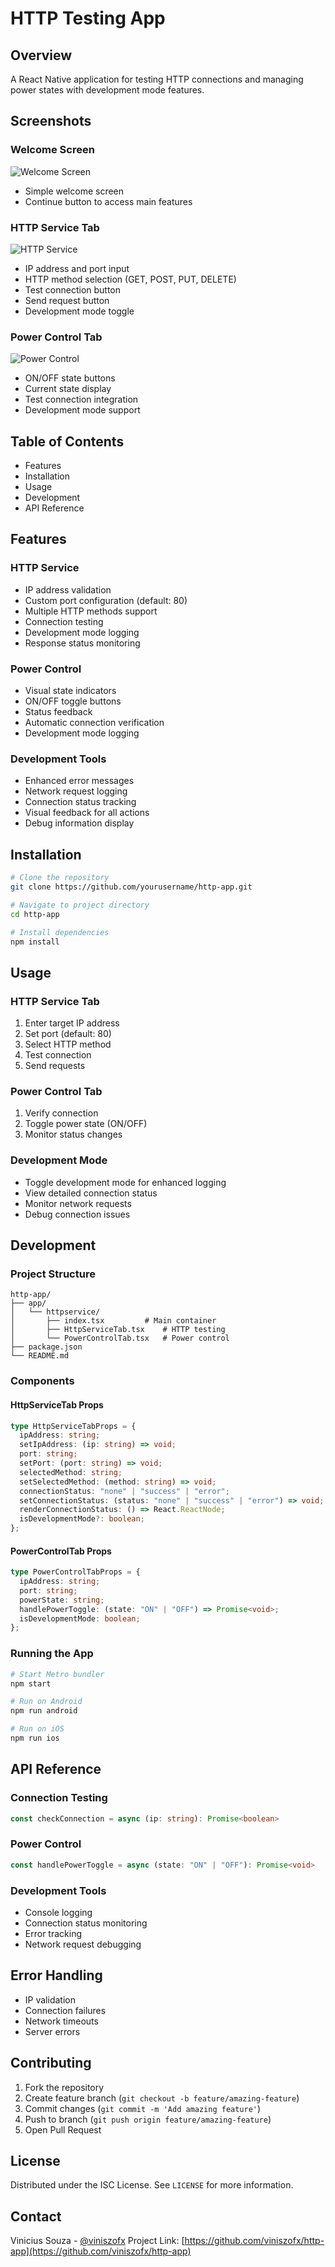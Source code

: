 # HTTP Testing App

## Overview

A React Native application for testing HTTP connections and managing power states with development mode features.

## Screenshots

### Welcome Screen

![Welcome Screen](./assets/welcome.png)

- Simple welcome screen
- Continue button to access main features

### HTTP Service Tab

![HTTP Service](./assets/http-service.png)

- IP address and port input
- HTTP method selection (GET, POST, PUT, DELETE)
- Test connection button
- Send request button
- Development mode toggle

### Power Control Tab

![Power Control](./assets/power-control.png)

- ON/OFF state buttons
- Current state display
- Test connection integration
- Development mode support

## Table of Contents

- Features
- Installation
- Usage
- Development
- API Reference

## Features

### HTTP Service

- IP address validation
- Custom port configuration (default: 80)
- Multiple HTTP methods support
- Connection testing
- Development mode logging
- Response status monitoring

### Power Control

- Visual state indicators
- ON/OFF toggle buttons
- Status feedback
- Automatic connection verification
- Development mode logging

### Development Tools

- Enhanced error messages
- Network request logging
- Connection status tracking
- Visual feedback for all actions
- Debug information display

## Installation

```bash
# Clone the repository
git clone https://github.com/yourusername/http-app.git

# Navigate to project directory
cd http-app

# Install dependencies
npm install
```

## Usage

### HTTP Service Tab

1. Enter target IP address
2. Set port (default: 80)
3. Select HTTP method
4. Test connection
5. Send requests

### Power Control Tab

1. Verify connection
2. Toggle power state (ON/OFF)
3. Monitor status changes

### Development Mode

- Toggle development mode for enhanced logging
- View detailed connection status
- Monitor network requests
- Debug connection issues

## Development

### Project Structure

```
http-app/
├── app/
│   └── httpservice/
│       ├── index.tsx         # Main container
│       ├── HttpServiceTab.tsx    # HTTP testing
│       └── PowerControlTab.tsx   # Power control
├── package.json
└── README.md
```

### Components

#### HttpServiceTab Props

```typescript
type HttpServiceTabProps = {
  ipAddress: string;
  setIpAddress: (ip: string) => void;
  port: string;
  setPort: (port: string) => void;
  selectedMethod: string;
  setSelectedMethod: (method: string) => void;
  connectionStatus: "none" | "success" | "error";
  setConnectionStatus: (status: "none" | "success" | "error") => void;
  renderConnectionStatus: () => React.ReactNode;
  isDevelopmentMode?: boolean;
};
```

#### PowerControlTab Props

```typescript
type PowerControlTabProps = {
  ipAddress: string;
  port: string;
  powerState: string;
  handlePowerToggle: (state: "ON" | "OFF") => Promise<void>;
  isDevelopmentMode: boolean;
};
```

### Running the App

```bash
# Start Metro bundler
npm start

# Run on Android
npm run android

# Run on iOS
npm run ios
```

## API Reference

### Connection Testing

```typescript
const checkConnection = async (ip: string): Promise<boolean>
```

### Power Control

```typescript
const handlePowerToggle = async (state: "ON" | "OFF"): Promise<void>
```

### Development Tools

- Console logging
- Connection status monitoring
- Error tracking
- Network request debugging

## Error Handling

- IP validation
- Connection failures
- Network timeouts
- Server errors

## Contributing

1. Fork the repository
2. Create feature branch (`git checkout -b feature/amazing-feature`)
3. Commit changes (`git commit -m 'Add amazing feature'`)
4. Push to branch (`git push origin feature/amazing-feature`)
5. Open Pull Request

## License

Distributed under the ISC License. See `LICENSE` for more information.

## Contact

Vinicius Souza - [@viniszofx](https://viniccius.com.br)
Project Link: [https://github.com/viniszofx/http-app](https://github.com/viniszofx/http-app)
